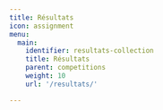 ```yaml
---
title: Résultats
icon: assignment
menu:
  main:
    identifier: resultats-collection
    title: Résultats
    parent: competitions
    weight: 10
    url: '/resultats/'

---
```


<!--[Résultats en direct](direct) _(dernière compétition : Corsaire-Chaparral Invitation)_-->
